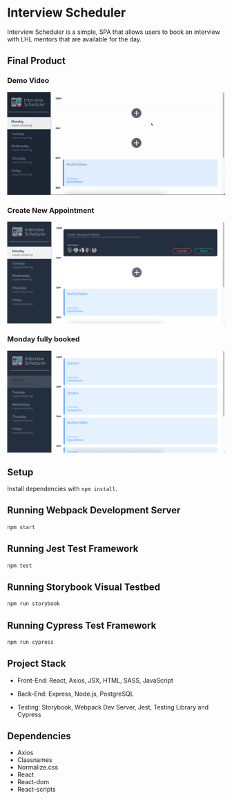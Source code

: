 # Interview Scheduler

Interview Scheduler is a simple, SPA that allows users to book an interview with LHL mentors that are available for the day.

## Final Product

### Demo Video

!["demo video"](./docs/scheduler.gif)

### Create New Appointment

!["create new appointment"](./docs/create_appointment.png)

### Monday fully booked

!["monday full"](./docs/no_spots_left.png)

## Setup

Install dependencies with `npm install`.

## Running Webpack Development Server

```sh
npm start
```

## Running Jest Test Framework

```sh
npm test
```

## Running Storybook Visual Testbed

```sh
npm run storybook
```

## Running Cypress Test Framework

```sh
npm run cypress
```

## Project Stack

- Front-End: React, Axios, JSX, HTML, SASS, JavaScript

- Back-End: Express, Node.js, PostgreSQL

- Testing: Storybook, Webpack Dev Server, Jest, Testing Library and Cypress

## Dependencies

- Axios
- Classnames
- Normalize.css
- React
- React-dom
- React-scripts
